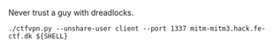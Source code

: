 Never trust a guy with dreadlocks.

```
./ctfvpn.py --unshare-user client --port 1337 mitm-mitm3.hack.fe-ctf.dk ${SHELL}
```